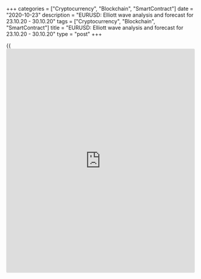 +++
categories = ["Cryptocurrency", "Blockchain", "SmartContract"]
date = "2020-10-23"
description = "EURUSD: Elliott wave analysis and forecast for 23.10.20 - 30.10.20"
tags = ["Cryptocurrency", "Blockchain", "SmartContract"]
title = "EURUSD: Elliott wave analysis and forecast for 23.10.20 - 30.10.20"
type = "post"
+++

{{<iframe id="large-banner" src="https://www.bounty.group/#slide=13.0" width="100%" height="600" scrolling="no" style="border: 0px solid rgb(216, 221, 230); border-radius: 3px;">}}

2020-10-23

2020-10-23

EURUSD: Elliott wave analysis and forecast for 23.10.20 – 30.10.20Alex
Geuta

 **Main scenario:** consider long positions from corrections above the
level of 1.1688 with a target of 1.2019 – 1.2100.

 **Alternative scenario:** breakout and consolidation below the level of
1.1688 will allow the pair to continue declining to the levels of 1.1526
– 1.1375.

 **Analysis:** Daily time frame: presumably, the first wave 1 continues
forming inside the third wave (3) of larger degree. H4 time frame: the
third wave iii of 1 has formed, and a local correction developed as the
fourth wave iv of 1. H1 time frame: apparently, the fifth wave v of 1 is
forming, with the third wave of smaller degree (iii) of v developing
inside. If the presumption is correct, the pair will continue to rise to
the levels of 1.2019 – 1.2100. The level of 1.1688 is critical in this
scenario. Its breakout will allow the pair to continue falling to the
levels of 1.1526 – 1.1375.

* * *

* * *

* * *

P.S. Did you like my article? Share it in social networks: it will be
the best “thank you" :)

Ask me questions and comment below. I’ll be glad to answer your
questions and give necessary explanations.

 **Useful links:**

  * I recommend trying to trade with a reliable broker [here][1]. The system allows you to trade by yourself or copy successful traders from all across the globe.
  * Use my promo-code BLOG for getting deposit bonus 50% on LiteForex platform. Just enter this code in the appropriate field while [depositing][2] your trading account.
  * Telegram chat for traders: <t.me/liteforexengchat>. We are sharing the signals and trading experience
  * Telegram channel with high-quality analytics, Forex reviews, training articles, and other useful things for traders <t.me/liteforex>

## Price chart of EURUSD in real time mode

The content of this article reflects the author’s opinion and does not
necessarily reflect the official position of LiteForex. The material
published on this page is provided for informational purposes only and
should not be considered as the provision of investment advice for the
purposes of Directive 2004/39/EC.

Rate this article:

{{value}}

( {{count}} {{title}} )

   1. my.liteforex.com/?category=analysts-opinions&slug=eurusd-elliott-wave-analysis-and-forecast-for-231020-301020&openPopup=%2Fregistration%2Fpopup&utm_source=blog&utm_medium=article&utm_campaign=bonus
   2. my.liteforex.com/deposit/?category=analysts-opinions&slug=eurusd-elliott-wave-analysis-and-forecast-for-231020-301020&promo_code=BLOG&utm_source=blog&utm_medium=article&utm_campaign=bonus